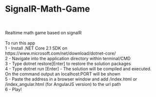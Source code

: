# SignalR-Math-Game
<br />
<br />
Realtime math game based on signalR
<br />
<br />
To run this app 
	<br />
	1 - Install .NET Core 2.1 SDK on https://www.microsoft.com/net/download/dotnet-core/
<br />
	2 - Navigate into the application directory within terminal/CMD
<br />
	3 - Type dotnet restore[Enter] to restore the solution packages
<br />	
	4 - Type dotnet run [Enter] - The solution will be compiled and executed. On the command output an localhost:PORT will be shown
<br />
	5 - Paste the address in a browser window and add /index.html or /index_angular.html (for AngularJS version) to the url path
<br />
	6 - Play!
<br />
